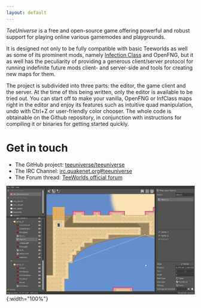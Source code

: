 ```yaml
---
layout: default
---
```


*TeeUniverse* is a free and open-source game offering powerful and robust support for playing online various gamemodes and playgrounds.

It is designed not only to be fully compatible with basic Teeworlds as well as some of its prominent mods,
namely [Infection Class](https://github.com/necropotame/teeworlds-infclass) and OpenFNG,
but it as well has the peculiarity of providing a generous client/server protocol for running indefinite future mods client- and server-side and tools for creating new maps for them.

The project is subdivided into three parts:
the editor, the game client and the server.
At the time of this being written, only the editor is available to be tried out.
You can start off to make your vanilla, OpenFNG or InfClass maps right in the editor
and enjoy its features such as intuitive quad manipulation,
undo with Ctrl+Z or user-friendly color chooser.
The whole code is obtainable on the Github repository,
in conjunction with instructions for compiling it or binaries for getting started quickly.

# Get in touch #

* The GitHub project: [teeuniverse/teeuniverse](https://github.com/teeuniverse/teeuniverse)
* The IRC Channel: [irc.quakenet.org#teeuniverse](https://webchat.quakenet.org/?randomnick=0&channels=teeuniverse&prompt=1)
* The Forum thread: [TeeWorlds official forum](https://www.teeworlds.com/forum/viewtopic.php?id=11710)

![Screenshot of TeeUniverse Editor](/images/teeuniverse_editor_0.2.0.png){:width="100%"}
